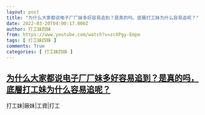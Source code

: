 ```yaml
---
layout: post
title: "为什么大家都说电子厂厂妹多好容易追到？是真的吗，底層打工妹为什么容易追呢？"
date: 2022-03-20T04:00:17.000Z
author: 打工妹四妹
from: https://www.youtube.com/watch?v=zcXPgy-Empo
tags: [ 打工妹四妹 ]
comments: True
categories: [ 打工妹四妹 ]
---
```

<!--1647748817000-->
[为什么大家都说电子厂厂妹多好容易追到？是真的吗，底層打工妹为什么容易追呢？](https://www.youtube.com/watch?v=zcXPgy-Empo)
------

<div>
打工妹|廠妹|工資|打工
</div>
